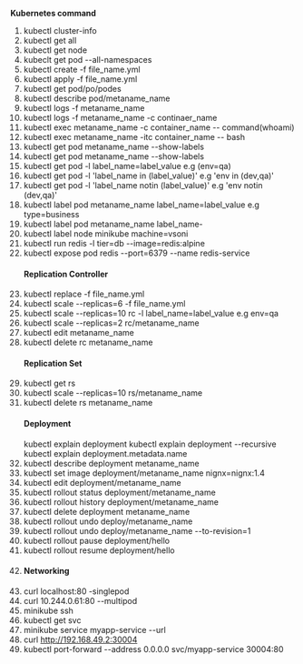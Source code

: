  <b>Kubernetes command</b>
1. kubectl cluster-info
2. kubectl get all
3. kubectl get node
4. kubeclt get pod --all-namespaces
5. kubectl create -f file_name.yml
6. kubectl apply -f file_name.yml
7. kubectl get pod/po/podes
8. kubectl describe pod/metaname_name
9. kubectl logs -f metaname_name
10. kubectl logs -f metaname_name -c continaer_name
11. kubectl exec metaname_name -c container_name -- command(whoami)
12. kubectl exec metaname_name -itc container_name -- bash
13. kubectl get pod metaname_name --show-labels
14. kubectl get pod metaname_name --show-labels
15. kubectl get pod -l label_name=label_value  e.g (env=qa)
16. kubectl get pod -l 'label_name in (label_value)'        e.g 'env in (dev,qa)'
17. kubectl get pod -l 'label_name notin (label_value)'     e.g 'env notin (dev,qa)'
18. kubectl label pod metaname_name label_name=label_value  e.g type=business  
19. kubectl label pod metaname_name label_name-
20. kubectl label node minikube machine=vsoni
21. kubectl run redis -l tier=db --image=redis:alpine
22. kubectl expose pod redis --port=6379 --name redis-service
    <h4>Replication Controller</h4>
23. kubectl replace -f file_name.yml
24. kubectl scale --replicas=6 -f file_name.yml
25. kubectl scale --replicas=10 rc -l label_name=label_value  e.g env=qa
26. kubectl scale --replicas=2 rc/metaname_name
27. kubectl edit metaname_name
28. kubectl delete rc metaname_name
    <h4>Replication Set</h4>
29. kubectl get rs
30. kubectl scale --replicas=10 rs/metaname_name
31. kubectl delete rs metaname_name
    <h4>Deployment</h4>
    kubectl explain deployment
    kubectl explain deployment --recursive
    kubectl explain deployment.metadata.name
32. kubectl describe deployment metaname_name
33. kubectl set image deployment/metaname_name nignx=nignx:1.4
34. kubectl edit deployment/metaname_name
35. kubectl rollout  status deployment/metaname_name
36. kubectl rollout history  deployment/metaname_name
37. kubectl delete deployment metaname_name
38. kubectl rollout undo deploy/metaname_name
39. kubectl rollout undo deploy/metaname_name --to-revision=1
40. kubectl rollout pause deployment/hello
41. kubectl rollout resume deployment/hello
42. <h4>Networking</h4>
43. curl localhost:80  -singlepod
44. curl 10.244.0.61:80  --multipod
45. minikube ssh
46. kubectl get svc
47. minikube service myapp-service --url
48. curl http://192.168.49.2:30004
49. kubectl port-forward --address 0.0.0.0 svc/myapp-service 30004:80
    


